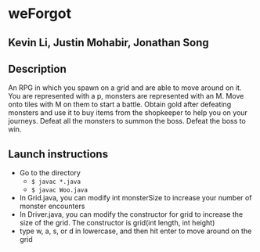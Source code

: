 # weForgot
## Kevin Li, Justin Mohabir, Jonathan Song
## Description
An RPG in which you spawn on a grid and are able to move around on it. You are represented with a p, monsters are represented with an M. Move onto tiles with M on them to start a battle. Obtain gold after defeating monsters and use it to buy items from the shopkeeper to help you on your journeys. Defeat all the monsters to summon the boss. Defeat the boss to win.
## Launch instructions
  - Go to the directory
    - `$ javac *.java`
    - `$ javac Woo.java`
  - In Grid.java, you can modify int monsterSize to increase your number of monster encounters
  - In Driver.java, you can modify the constructor for grid to increase the size of the grid. The constructor is grid(int length, int height)
  - type w, a, s, or d in lowercase, and then hit enter to move around on the grid

